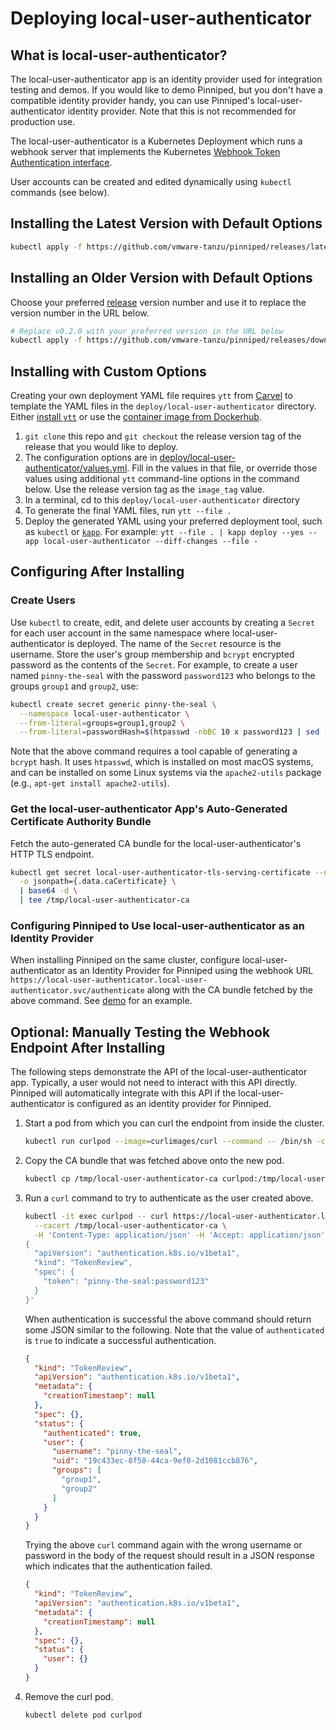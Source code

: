 # Deploying local-user-authenticator

## What is local-user-authenticator?

The local-user-authenticator app is an identity provider used for integration testing and demos.
If you would like to demo Pinniped, but you don't have a compatible identity provider handy,
you can use Pinniped's local-user-authenticator identity provider. Note that this is not recommended for
production use.

The local-user-authenticator is a Kubernetes Deployment which runs a webhook server that implements the Kubernetes
[Webhook Token Authentication interface](https://kubernetes.io/docs/reference/access-authn-authz/authentication/#webhook-token-authentication).

User accounts can be created and edited dynamically using `kubectl` commands (see below).

## Installing the Latest Version with Default Options

```bash
kubectl apply -f https://github.com/vmware-tanzu/pinniped/releases/latest/download/install-local-user-authenticator.yaml
```

## Installing an Older Version with Default Options

Choose your preferred [release](https://github.com/vmware-tanzu/pinniped/releases) version number
and use it to replace the version number in the URL below.

```bash
# Replace v0.2.0 with your preferred version in the URL below
kubectl apply -f https://github.com/vmware-tanzu/pinniped/releases/download/v0.2.0/install-local-user-authenticator.yaml
```

## Installing with Custom Options

Creating your own deployment YAML file requires `ytt` from [Carvel](https://carvel.dev/) to template the YAML files
in the `deploy/local-user-authenticator` directory.
Either [install `ytt`](https://get-ytt.io/) or use the [container image from Dockerhub](https://hub.docker.com/r/k14s/image/tags).

1. `git clone` this repo and `git checkout` the release version tag of the release that you would like to deploy.
1. The configuration options are in [deploy/local-user-authenticator/values.yml](values.yaml).
   Fill in the values in that file, or override those values using additional `ytt` command-line options in
   the command below. Use the release version tag as the `image_tag` value.
2. In a terminal, cd to this `deploy/local-user-authenticator` directory
3. To generate the final YAML files, run `ytt --file .`
4. Deploy the generated YAML using your preferred deployment tool, such as `kubectl` or [`kapp`](https://get-kapp.io/).
   For example: `ytt --file . | kapp deploy --yes --app local-user-authenticator --diff-changes --file -`

## Configuring After Installing

### Create Users

Use `kubectl` to create, edit, and delete user accounts by creating a `Secret` for each user account in the same
namespace where local-user-authenticator is deployed.  The name of the `Secret` resource is the username.
Store the user's group membership and `bcrypt` encrypted password as the contents of the `Secret`.
For example, to create a user named `pinny-the-seal` with the password `password123`
who belongs to the groups `group1` and `group2`, use:

```bash
kubectl create secret generic pinny-the-seal \
  --namespace local-user-authenticator \
  --from-literal=groups=group1,group2 \
  --from-literal=passwordHash=$(htpasswd -nbBC 10 x password123 | sed -e "s/^x://")
```

Note that the above command requires a tool capable of generating a `bcrypt` hash. It uses `htpasswd`,
which is installed on most macOS systems, and can be
installed on some Linux systems via the `apache2-utils` package (e.g., `apt-get install apache2-utils`).

### Get the local-user-authenticator App's Auto-Generated Certificate Authority Bundle

Fetch the auto-generated CA bundle for the local-user-authenticator's HTTP TLS endpoint.

```bash
kubectl get secret local-user-authenticator-tls-serving-certificate --namespace local-user-authenticator \
  -o jsonpath={.data.caCertificate} \
  | base64 -d \
  | tee /tmp/local-user-authenticator-ca
```

### Configuring Pinniped to Use local-user-authenticator as an Identity Provider

When installing Pinniped on the same cluster, configure local-user-authenticator as an Identity Provider for Pinniped
using the webhook URL `https://local-user-authenticator.local-user-authenticator.svc/authenticate`
along with the CA bundle fetched by the above command. See [demo](https://pinniped.dev/docs/demo/) for an example.

## Optional: Manually Testing the Webhook Endpoint After Installing

The following steps demonstrate the API of the local-user-authenticator app. Typically, a user would not need to
interact with this API directly. Pinniped will automatically integrate with this API if the local-user-authenticator
is configured as an identity provider for Pinniped.

  1. Start a pod from which you can curl the endpoint from inside the cluster.

      ```bash
      kubectl run curlpod --image=curlimages/curl --command -- /bin/sh -c "while true; do echo hi; sleep 120; done"
      ```

  1. Copy the CA bundle that was fetched above onto the new pod.

      ```bash
      kubectl cp /tmp/local-user-authenticator-ca curlpod:/tmp/local-user-authenticator-ca
      ```

  1. Run a `curl` command to try to authenticate as the user created above.

      ```bash
      kubectl -it exec curlpod -- curl https://local-user-authenticator.local-user-authenticator.svc/authenticate \
        --cacert /tmp/local-user-authenticator-ca \
        -H 'Content-Type: application/json' -H 'Accept: application/json' -d '
      {
        "apiVersion": "authentication.k8s.io/v1beta1",
        "kind": "TokenReview",
        "spec": {
          "token": "pinny-the-seal:password123"
        }
      }'
      ```

      When authentication is successful the above command should return some JSON similar to the following.
      Note that the value of `authenticated` is `true` to indicate a successful authentication.

      ```json
      {
        "kind": "TokenReview",
        "apiVersion": "authentication.k8s.io/v1beta1",
        "metadata": {
          "creationTimestamp": null
        },
        "spec": {},
        "status": {
          "authenticated": true,
          "user": {
            "username": "pinny-the-seal",
            "uid": "19c433ec-8f58-44ca-9ef0-2d1081ccb876",
            "groups": [
              "group1",
              "group2"
            ]
          }
        }
      }
      ```

      Trying the above `curl` command again with the wrong username or password in the body of the request
      should result in a JSON response which indicates that the authentication failed.

      ```json
      {
        "kind": "TokenReview",
        "apiVersion": "authentication.k8s.io/v1beta1",
        "metadata": {
          "creationTimestamp": null
        },
        "spec": {},
        "status": {
          "user": {}
        }
      }
      ```

  1. Remove the curl pod.

      ```bash
      kubectl delete pod curlpod
      ```
